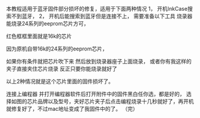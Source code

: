 本教程适用于蓝牙固件部分损坏的修复，适用于下面两种情况
1，	开机InkCase搜索不到蓝牙，
2，	开机后能搜索到蓝牙但是连接不上，
需要准备以下工具 烧录器能烧录24系列的eeprom芯片方可，
 
红色框框里面就是16k的芯片

因为原机自带16k的24系列的eeprom芯片，
 

 
如果你有条件就把芯片吹下来 然后放到烧录器座子上面烧录，
或者你有我这样的夹子直接夹住芯片烧录
反正只要你能烧录就好了

以上2种情况就是这个芯片里面的固件损坏了。
 
连接上编程器 并打开编程器软件后打开附件中的固件黑白任你选，都是好的，
选择如图的芯片品牌以及型号，夹好芯片夹子后点击编程烧录十几秒就好了，再开机就修复好了，不过mac地址变成了我固件中的了。
（完）
